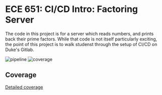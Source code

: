 ECE 651: CI/CD Intro: Factoring Server 
======================================

The code in this project is for a server which reads
numbers, and prints back their prime factors.  While
that code is not itself particularly exciting, the point
of this project is to walk studenst through the setup of 
CI/CD on Duke's Gitlab.

![pipeline](https://gitlab.oit.duke.edu/yc407/factorserver/badges/master/pipeline.svg)
![coverage](https://gitlab.oit.duke.edu/yc407/factorserver/badges/master/coverage.svg?job=test)

## Coverage
[Detailed coverage](https://NETID.pages.oit.duke.edu/PROJECT/dashboard.html)



